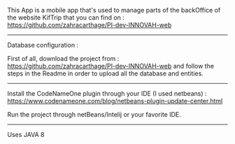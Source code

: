 This App is a mobile app that's used to manage parts of the backOffice of the website KifTrip that you can find on : https://github.com/zahracarthage/PI-dev-INNOVAH-web

--------------------------
Database configuration :

First of all, download the project from : https://github.com/zahracarthage/PI-dev-INNOVAH-web and follow the steps in the Readme in order to upload all the database and entities.


--------------------------
Install the CodeNameOne plugin through your IDE (I used netbeans) : https://www.codenameone.com/blog/netbeans-plugin-update-center.html


Run the project through netBeans/Intelij or your favorite IDE. 


--------------------------

Uses JAVA 8
